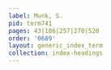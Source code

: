 ```yaml
---
label: Munk, S.
pid: term741
pages: 43|186|257|270|520
order: '0689'
layout: generic_index_term
collection: index-headings
---
```

